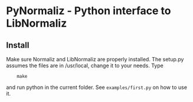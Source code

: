 # PyNormaliz - Python interface to LibNormaliz

## Install
Make sure Normaliz and LibNormaliz are properly installed.
The setup.py assumes the files are in /usr/local, change it to your needs.
Type
```
    make
```
and run python in the current folder. See `examples/first.py` on how to use it.
